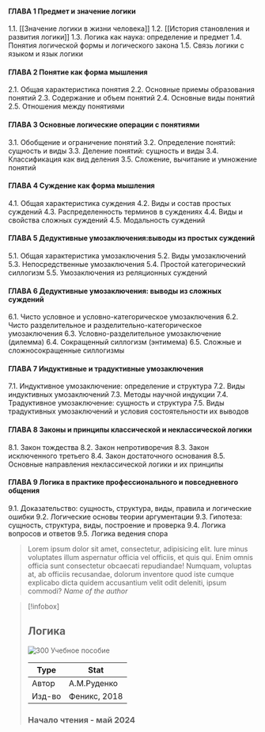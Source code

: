 #### ГЛАВА 1 Предмет и значение логики
1.1. [[Значение логики в жизни человека]]
1.2. [[История становления и развития логики]]
1.3. Логика как наука: определение и предмет
1.4. Понятия логической формы и логического закона
1.5. Связь логики с языком и язык логики

#### ГЛАВА 2 Понятие как форма мышления
2.1. Общая характеристика понятия
2.2. Основные приемы образования понятий
2.3. Содержание и объем понятий
2.4. Основные виды понятий
2.5. Отношения между понятиями

#### ГЛАВА 3 Основные логические операции с понятиями
3.1. Обобщение и ограничение понятий
3.2. Определение понятий: сущность и виды
3.3. Деление понятий: сущность и виды
3.4. Классификация как вид деления
3.5. Сложение, вычитание и умножение понятий

#### ГЛАВА 4 Суждение как форма мышления
4.1. Общая характеристика суждения
4.2. Виды и состав простых суждений
4.3. Распределенность терминов в суждениях
4.4. Виды и свойства сложных суждений
4.5. Модальность суждений

#### ГЛАВА 5 Дедуктивные умозаключения:выводы из простых суждений
5.1. Общая характеристика умозаключения
5.2. Виды умозаключений
5.3. Непосредственные умозаключения
5.4. Простой категорический силлогизм
5.5. Умозаключения из реляционных суждений

#### ГЛАВА 6 Дедуктивные умозаключения: выводы из сложных суждений
6.1. Чисто условное и условно-категорическое умозаключения
6.2. Чисто разделительное и разделительно-категорическое умозаключения
6.3. Условно-разделительное умозаключение (дилемма)
6.4. Сокращенный силлогизм (энтимема)
6.5. Сложные и сложносокращенные силлогизмы

#### ГЛАВА 7 Индуктивные и традуктивные умозаключения
7.1. Индуктивное умозаключение: определение и структура
7.2. Виды индуктивных умозаключений
7.3. Методы научной индукции
7.4. Традуктивное умозаключение: сущность и структура
7.5. Виды традуктивных умозаключений и условия состоятельности их выводов

#### ГЛАВА 8 Законы и принципы классической и неклассической логики
8.1. Закон тождества
8.2. Закон непротиворечия
8.3. Закон исключенного третьего
8.4. Закон достаточного основания
8.5. Основные направления неклассической логики и их принципы

#### ГЛАВА 9 Логика в практике профессионального и повседневного общения
9.1. Доказательство: сущность, структура, виды, правила и логические ошибки
9.2. Логические основы теории аргументации
9.3. Гипотеза: сущность, структура, виды, построение и проверка
9.4. Логика вопросов и ответов
9.5. Логика ведения спора


> Lorem ipsum dolor sit amet, consectetur, adipisicing elit. Iure minus voluptates illum aspernatur officia vel officiis, et quis qui. Enim omnis officia sunt consectetur obcaecati repudiandae! Numquam, voluptas at, ab officiis recusandae, dolorum inventore quod iste cumque explicabo dicta quidem accusantium velit odit deleniti, ipsum commodi?
> <cite>Name of the author</cite>

> [!infobox]
>
> ## Логика
> 
> ![300](https://catalog.detmir.st/media/puxxxq1tJzJKVlPuavtN6tws8u92PSxattvzu9rI1y8=?preset=site_product_gallery_r1500)
> Учебное пособие
>
> | Type     | Stat                                          |
> | -------- | --------------------------------------------- |
> | Автор    | А.М.Руденко                                   |
> | Изд-во   | Феникс, 2018                                  |
>
> ### Начало чтения - май 2024
>
